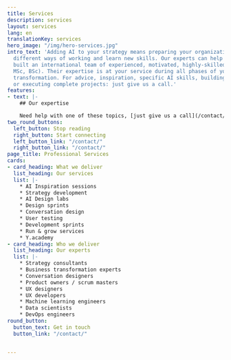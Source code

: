 ```yaml
---
title: Services
description: services
layout: services
lang: en
translationKey: services
hero_image: "/img/hero-services.jpg"
intro_text: 'Adding AI to your strategy means preparing your organization to adopt
  different ways of working and learn new skills. Our experts can help you. We have
  built an international team of experienced, motivated, highly-skilled experts (PhD,
  MSc, BSc). Their expertise is at your service during all phases of your digital
  transformation. For advice, inspiration, specific AI skills, building AI solutions
  or executing complete projects: just give us a call.'
features:
- text: |-
    ## Our expertise

    Need help with one of these topics, [just give us a call](/contact/)!
two_round_buttons:
  left_button: Stop reading
  right_button: Start connecting
  left_button_link: "/contact/"
  right_button_link: "/contact/"
page_title: Professional Services
cards:
- card_heading: What we deliver
  list_heading: Our services
  list: |-
    * AI Inspiration sessions
    * Strategy development
    * AI Design labs
    * Design sprints
    * Conversation design
    * User testing
    * Development sprints
    * Run & grow services
    * Y.academy
- card_heading: Who we deliver
  list_heading: Our experts
  list: |-
    * Strategy consultants
    * Business transformation experts
    * Conversation designers
    * Product owners / scrum masters
    * UX designers
    * UX developers
    * Machine learning engineers
    * Data scientists
    * DevOps engineers
round_button:
  button_text: Get in touch
  button_link: "/contact/"


---
```

